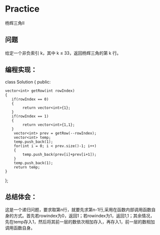 # Practice
杨辉三角II
## 问题
#### 
给定一个非负索引 k，其中 k ≤ 33，返回杨辉三角的第 k 行。
## 编程实现：
class Solution {
public:

    vector<int> getRow(int rowIndex)
    {
       if(rowIndex == 0)
	   {
            return vector<int>{1};
       }
       if(rowIndex == 1)
	   {
            return vector<int>{1,1};
       }
        vector<int> prev = getRow(--rowIndex);
        vector<int> temp;
        temp.push_back(1);
        for(int i = 0; i < prev.size()-1; i++)
		{
            temp.push_back(prev[i]+prev[i+1]);
        }
        temp.push_back(1);
        return temp;
    }
};
## 总结体会：
这是一个递归问题，要求取第n行，就要先求第n-1行,采用在函数内部调用函数自身的方式。首先若rowindex为0，返回1；若rowindex为1，返回1,1；其余情况，先在temp存入1，然后将其前一层的数依次相加存入，再存入1，前一层的数相加调用函数自身。